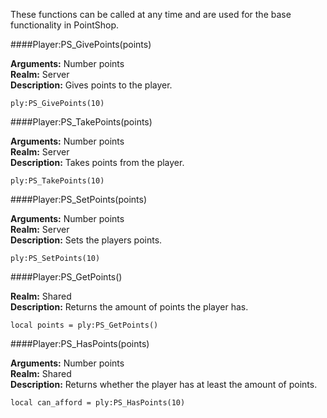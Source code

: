 <p class="lead">These functions can be called at any time and are used for the base functionality in PointShop.</p>

####<a name="meta-givepoints"></a>Player:PS_GivePoints(points)

**Arguments:** <span class="type">Number</span> points  
**Realm:** <span class="server">Server</span>  
**Description:** Gives points to the player.

    ply:PS_GivePoints(10)

####<a name="meta-takepoints"></a>Player:PS_TakePoints(points)

**Arguments:** <span class="type">Number</span> points  
**Realm:** <span class="server">Server</span>  
**Description:** Takes points from the player.

    ply:PS_TakePoints(10)

####<a name="meta-takepoints"></a>Player:PS_SetPoints(points)

**Arguments:** <span class="type">Number</span> points  
**Realm:** <span class="server">Server</span>  
**Description:** Sets the players points.

    ply:PS_SetPoints(10)

####<a name="meta-getpoints"></a>Player:PS_GetPoints()

**Realm:** <span class="shared">Shared</span>  
**Description:** Returns the amount of points the player has.

    local points = ply:PS_GetPoints()

####<a name="meta-getpoints"></a>Player:PS_HasPoints(points)

**Arguments:** <span class="type">Number</span> points  
**Realm:** <span class="shared">Shared</span>  
**Description:** Returns whether the player has at least the amount of points.

    local can_afford = ply:PS_HasPoints(10)
